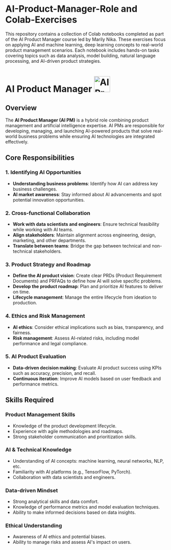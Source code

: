 # AI-Product-Manager-Role and Colab-Exercises
This repository contains a collection of Colab notebooks completed as part of the AI Product Manager course led by Marily Nika. These exercises focus on applying AI and machine learning, deep learning concepts to real-world product management scenarios. Each notebook includes hands-on tasks covering topics such as data analysis, model building, natural language processing, and AI-driven product strategies.

# AI Product Manager <img src="https://github.com/user-attachments/assets/10666d61-d300-40ed-8831-70bd64e0e972" alt="AI Product Manager Icon" width="50" height="50">

## Overview

The **AI Product Manager (AI PM)** is a hybrid role combining product management and artificial intelligence expertise. AI PMs are responsible for developing, managing, and launching AI-powered products that solve real-world business problems while ensuring AI technologies are integrated effectively.

## Core Responsibilities

### 1. Identifying AI Opportunities
- **Understanding business problems**: Identify how AI can address key business challenges.
- **AI market awareness**: Stay informed about AI advancements and spot potential innovation opportunities.

### 2. Cross-functional Collaboration
- **Work with data scientists and engineers**: Ensure technical feasibility while working with AI teams.
- **Align stakeholders**: Maintain alignment across engineering, design, marketing, and other departments.
- **Translate between teams**: Bridge the gap between technical and non-technical stakeholders.

### 3. Product Strategy and Roadmap
- **Define the AI product vision**: Create clear PRDs (Product Requirement Documents) and PRFAQs to define how AI will solve specific problems.
- **Develop the product roadmap**: Plan and prioritize AI features to deliver on time.
- **Lifecycle management**: Manage the entire lifecycle from ideation to production.

### 4. Ethics and Risk Management
- **AI ethics**: Consider ethical implications such as bias, transparency, and fairness.
- **Risk management**: Assess AI-related risks, including model performance and legal compliance.

### 5. AI Product Evaluation
- **Data-driven decision making**: Evaluate AI product success using KPIs such as accuracy, precision, and recall.
- **Continuous iteration**: Improve AI models based on user feedback and performance metrics.

## Skills Required

### Product Management Skills
- Knowledge of the product development lifecycle.
- Experience with agile methodologies and roadmaps.
- Strong stakeholder communication and prioritization skills.

### AI & Technical Knowledge
- Understanding of AI concepts: machine learning, neural networks, NLP, etc.
- Familiarity with AI platforms (e.g., TensorFlow, PyTorch).
- Collaboration with data scientists and engineers.

### Data-driven Mindset
- Strong analytical skills and data comfort.
- Knowledge of performance metrics and model evaluation techniques.
- Ability to make informed decisions based on data insights.

### Ethical Understanding
- Awareness of AI ethics and potential biases.
- Ability to manage risks and assess AI's impact on users.
